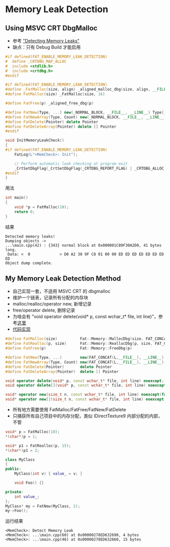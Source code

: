 # Memory Leak Detection

## Using MSVC CRT DbgMalloc

 * 参考 ["Detecting Memory Leaks"][1]
 * 缺点：只有 Debug Build 才能启用

```C++
#if defined(FAT_ENABLE_MEMORY_LEAK_DETECTION)
#  define _CRTDBG_MAP_ALLOC
#  include <stdlib.h>
#  include <crtdbg.h>
#endif

#if defined(FAT_ENABLE_MEMORY_LEAK_DETECTION)
#define _FatMalloc(size, align) _aligned_malloc_dbg(size, align, __FILE__, __LINE__)
#define FatMalloc(size) _FatMalloc(size, 16)

#define FatFree(p) _aligned_free_dbg(p)

#define FatNew(Type, ...) new(_NORMAL_BLOCK, __FILE__, __LINE__) Type(__VA_ARGS__)
#define FatNewArray(Type, Count) new(_NORMAL_BLOCK, __FILE__, __LINE__) Type[Count]
#define FatDelete(Pointer) delete Pointer
#define FatDeleteArray(Pointer) delete [] Pointer
#endif

void InitMemoryLeakCheck()
{
#if defined(FAT_ENABLE_MEMORY_LEAK_DETECTION)
    FatLog(L"<MemCheck>: Init");

    // Perform automatic leak checking at program exit
    _CrtSetDbgFlag(_CrtSetDbgFlag(_CRTDBG_REPORT_FLAG) | _CRTDBG_ALLOC_MEM_DF | _CRTDBG_LEAK_CHECK_DF);
#endif
}
```

用法

```C++
int main()
{
    void *p = FatMalloc(10);
    return 0;
}
```

结果

```
Detected memory leaks!
Dumping objects ->
...\main.cpp(42) : {343} normal block at 0x000001C89F30A2D0, 41 bytes long.
 Data: <  0             > D0 A2 30 9F C8 01 00 00 ED ED ED ED ED ED ED ED 
Object dump complete.
```


## My Memory Leak Detection Method

 * 自己实现一套，不适用 MSVC CRT 的 dbgmalloc
 * 维护一个链表，记录所有分配的内存块
 * malloc/realloc/operator new, 新增记录
 * free/operator delete, 删除记录
 * 为啥会有 "void operator delete(void* p, const wchar_t* file, int line)"，参考[这里][2]
 * [代码实现][3]

```C++
#define FatMalloc(size)          Fat::Memory::MallocDbg(size, FAT_CONCAT(L,__FILE__), __LINE__)
#define FatRealloc(p, size)      Fat::Memory::ReallocDbg(p, size, FAT_CONCAT(L,__FILE__), __LINE__)
#define FatFree(p)               Fat::Memory::FreeDbg(p)

#define FatNew(Type, ...)        new(FAT_CONCAT(L,__FILE__), __LINE__) Type(__VA_ARGS__)
#define FatNewArray(Type, Count) new(FAT_CONCAT(L,__FILE__), __LINE__) Type[Count]
#define FatDelete(Pointer)       delete Pointer
#define FatDeleteArray(Pointer)  delete [] Pointer

void operator delete(void* p, const wchar_t* file, int line) noexcept;
void operator delete[](void* p, const wchar_t* file, int line) noexcept;

void* operator new(size_t n, const wchar_t* file, int line) noexcept(false);
void* operator new[](size_t n, const wchar_t* file, int line) noexcept(false);
```

 * 所有地方需要使用 FatMalloc/FatFree/FatNew/FatDelete
 * 只捕获所有自己项目中的内存分配，类似 IDirectTexture9 内部分配的内部，不管

```C++
void* p = FatMalloc(10);
*(char*)p = 1;

void* p1 = FatRealloc(p, 15);
*(char*)p1 = 2;

class MyClass
{
public:
    MyClass(int v) { value_ = v; }

    void Foo() {}

private:
    int value_;
};
MyClass* my = FatNew(MyClass, 2);
my->Foo();
```

运行结果

```
<MemCheck>: Detect Memory Leak
<MemCheck>: ...\main.cpp(60) at 0x00000278ED632690, 4 bytes
<MemCheck>: ...\main.cpp(46) at 0x00000278ED632660, 15 bytes
```

[1]:https://www.flipcode.com/archives/Detecting_Memory_Leaks.shtml
[2]:https://stackoverflow.com/questions/58694487/no-matching-operator-delete-found-memory-will-not-be-freed-if-initialization-th
[3]:https://github.com/kasicass/fatdemo/blob/master/Src/Framework/Kernel/Common/Memory.h
